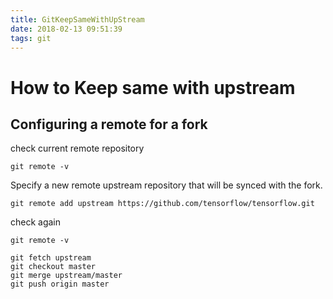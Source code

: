 ```yaml
---
title: GitKeepSameWithUpStream
date: 2018-02-13 09:51:39
tags: git
---
```

# How to Keep same with upstream 


## Configuring a remote for a fork
check current remote repository
```
git remote -v
```

Specify a new remote upstream repository that will be synced with the fork.
```
git remote add upstream https://github.com/tensorflow/tensorflow.git
```

check again
```
git remote -v
```

```
git fetch upstream
git checkout master
git merge upstream/master
git push origin master
```

